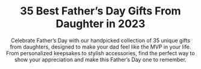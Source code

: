 ---
layout: post
title: 35 Best Father’s Day Gifts From Daughter in 2023
subtitle: Celebrate Father’s Day with our handpicked collection of 35 unique gifts from daughters, designed to make your dad feel like the MVP in your life. From personalized keepsakes to stylish accessories, find the perfect way to show your appreciation and make this Father’s Day one to remember.
header-img: "img/post/2023/09/copied/father-day-gifts-from-daughter.jpg"
header-style: text
permalink: "/fathers-day-gifts-from-daughter/"
catalog: true
tags:
  - Recipients 
  - Men
---   